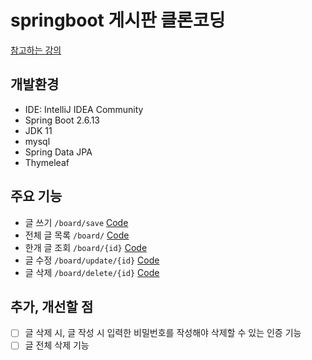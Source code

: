 # springboot 게시판 클론코딩
[참고하는 강의](https://www.youtube.com/playlist?list=PLV9zd3otBRt7jmXvwCkmvJ8dH5tR_20c0)
## 개발환경
- IDE: IntelliJ IDEA Community
- Spring Boot 2.6.13
- JDK 11
- mysql
- Spring Data JPA
- Thymeleaf
## 주요 기능
- 글 쓰기 `/board/save` [Code](https://github.com/Choi-JY1107/springboot-board/blob/main/src/main/java/com/example/boardClone/board/controller/BoardController.java#L29-L35)
- 전체 글 목록 `/board/` [Code](https://github.com/Choi-JY1107/springboot-board/blob/main/src/main/java/com/example/boardClone/board/controller/BoardController.java#L37-L43)
- 한개 글 조회 `/board/{id}` [Code](https://github.com/Choi-JY1107/springboot-board/blob/main/src/main/java/com/example/boardClone/board/controller/BoardController.java#L45-L55)
- 글 수정 `/board/update/{id}` [Code](https://github.com/Choi-JY1107/springboot-board/blob/main/src/main/java/com/example/boardClone/board/controller/BoardController.java#L64-L72)
- 글 삭제 `/board/delete/{id}` [Code](https://github.com/Choi-JY1107/springboot-board/blob/main/src/main/java/com/example/boardClone/board/controller/BoardController.java#L74-L78)

## 추가, 개선할 점
- [ ] 글 삭제 시, 글 작성 시 입력한 비밀번호를 작성해야 삭제할 수 있는 인증 기능
- [ ] 글 전체 삭제 기능